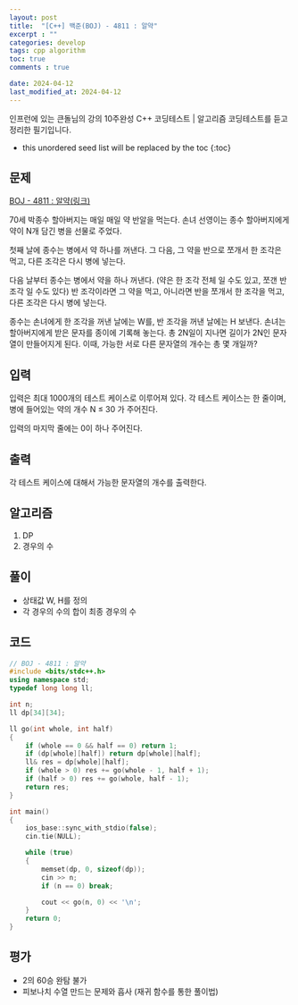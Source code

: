 ```yaml
---
layout: post
title:  "[C++] 백준(BOJ) - 4811 : 알약"
excerpt : ""
categories: develop
tags: cpp algorithm
toc: true
comments : true

date: 2024-04-12
last_modified_at: 2024-04-12
---
```

> <span style="font-size: 80%">
인프런에 있는 큰돌님의 강의 10주완성 C++ 코딩테스트 | 알고리즘 코딩테스트를 듣고 정리한 필기입니다.</span>

<!--more-->

* this unordered seed list will be replaced by the toc
{:toc}

## 문제 

[BOJ - 4811 : 알약(링크)](https://www.acmicpc.net/problem/4811) 

70세 박종수 할아버지는 매일 매일 약 반알을 먹는다. 손녀 선영이는 종수 할아버지에게 약이 N개 담긴 병을 선물로 주었다.

첫째 날에 종수는 병에서 약 하나를 꺼낸다. 그 다음, 그 약을 반으로 쪼개서 한 조각은 먹고, 다른 조각은 다시 병에 넣는다.

다음 날부터 종수는 병에서 약을 하나 꺼낸다. (약은 한 조각 전체 일 수도 있고, 쪼갠 반 조각 일 수도 있다) 반 조각이라면 그 약을 먹고, 아니라면 반을 쪼개서 한 조각을 먹고, 다른 조각은 다시 병에 넣는다.

종수는 손녀에게 한 조각을 꺼낸 날에는 W를, 반 조각을 꺼낸 날에는 H 보낸다. 손녀는 할아버지에게 받은 문자를 종이에 기록해 놓는다. 총 2N일이 지나면 길이가 2N인 문자열이 만들어지게 된다. 이때, 가능한 서로 다른 문자열의 개수는 총 몇 개일까?

## 입력
입력은 최대 1000개의 테스트 케이스로 이루어져 있다. 각 테스트 케이스는 한 줄이며, 병에 들어있는 약의 개수 N ≤ 30 가 주어진다.

입력의 마지막 줄에는 0이 하나 주어진다.



## 출력
각 테스트 케이스에 대해서 가능한 문자열의 개수를 출력한다.



## 알고리즘
1. DP
2. 경우의 수

## 풀이
- 상태값 W, H를 정의
- 각 경우의 수의 합이 최종 경우의 수

## 코드
```cpp
// BOJ - 4811 : 알약
#include <bits/stdc++.h>
using namespace std;
typedef long long ll;

int n;
ll dp[34][34];

ll go(int whole, int half)
{
	if (whole == 0 && half == 0) return 1;
	if (dp[whole][half]) return dp[whole][half];
	ll& res = dp[whole][half];
	if (whole > 0) res += go(whole - 1, half + 1);
	if (half > 0) res += go(whole, half - 1);
	return res;
}

int main()
{
	ios_base::sync_with_stdio(false);
	cin.tie(NULL);

	while (true)
	{
		memset(dp, 0, sizeof(dp));
		cin >> n;
		if (n == 0) break;

		cout << go(n, 0) << '\n';
	}
	return 0;
}
```

## 평가  
- 2의 60승 완탐 불가
- 피보나치 수열 만드는 문제와 흡사 (재귀 함수를 통한 풀이법)